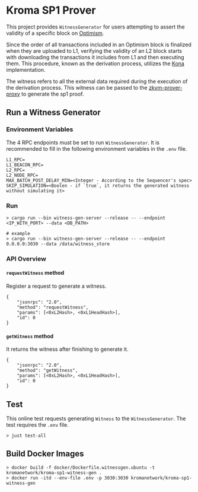 # Kroma SP1 Prover

This project provides `WitnessGenerator` for users attempting to assert the validity of a specific 
block on [Optimism](https://www.optimism.io/).

Since the order of all transactions included in an Optimism block is finalized when they are
uploaded to L1, verifying the validity of an L2 block starts with downloading the transactions it
includes from L1 and then executing them. This procedure, known as the derivation process, utilizes
the [Kona](https://github.com/anton-rs/kona) implementation. 

The witness refers to all the external data required during the execution of the derivation process. This witness can be passed to the [zkvm-prover-proxy](https://github.com/kroma-network/zkvm-prover-proxy) to generate the sp1 proof.

## Run a Witness Generator

### Environment Variables

The 4 RPC endpoints must be set to run `WitnessGenerator`. It is recommended to fill in
the following environment variables in the `.env` file.

```shell
L1_RPC=
L1_BEACON_RPC=
L2_RPC=
L2_NODE_RPC=
MAX_BATCH_POST_DELAY_MIN=<Integer - According to the Sequencer's spec>
SKIP_SIMULATION=<Boolen - if `true`, it returns the generated witness without simulating it>
```

### Run

``` shell
> cargo run --bin witness-gen-server --release -- --endpoint <IP_WITH_PORT> --data <DB_PATH>
```

``` shell
# example
> cargo run --bin witness-gen-server --release -- --endpoint 0.0.0.0:3030 --data /data/witness_store
```

### API Overview

#### `requestWitness` method

Register a request to generate a witness.

``` shell
{
    "jsonrpc": "2.0",
    "method": "requestWitness",
    "params": [<0xL2Hash>, <0xL1HeadHash>],
    "id": 0
}
```

#### `getWitness` method

It returns the witness after finishing to generate it.

``` shell
{
    "jsonrpc": "2.0",
    "method": "getWitness",
    "params": [<0xL2Hash>, <0xL1HeadHash>],
    "id": 0
}
```

## Test

This online test requests generating `Witness` to the `WitnessGenerator`. 
The test requires the `.env` file.

``` shell
> just test-all
```

## Build Docker Images

``` shell
> docker build -f docker/Dockerfile.witnessgen.ubuntu -t kromanetwork/kroma-sp1-witness-gen .
> docker run -itd --env-file .env -p 3030:3030 kromanetwork/kroma-sp1-witness-gen
```
